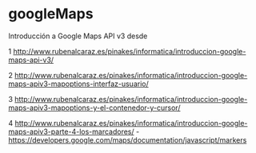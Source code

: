 # googleMaps
Introducción a Google Maps API v3 desde 

1 http://www.rubenalcaraz.es/pinakes/informatica/introduccion-google-maps-api-v3/

2 http://www.rubenalcaraz.es/pinakes/informatica/introduccion-google-maps-apiv3-mapoptions-interfaz-usuario/

3 http://www.rubenalcaraz.es/pinakes/informatica/introduccion-google-maps-apiv3-mapoptions-y-el-contenedor-y-cursor/

4 http://www.rubenalcaraz.es/pinakes/informatica/introduccion-google-maps-apiv3-parte-4-los-marcadores/
                 - https://developers.google.com/maps/documentation/javascript/markers
